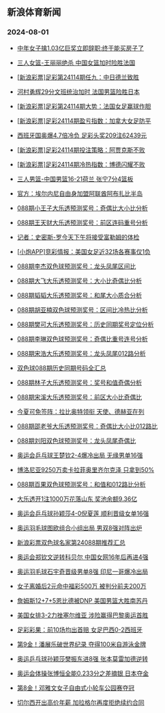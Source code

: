 ## 新浪体育新闻 
### 2024-08-01

+ [中年女子擒1.03亿巨奖立即辞职:终于能买房子了](https://sports.sina.com.cn/l/2024-07-31/doc-incfynpn4158447.shtml)

+ [三人女篮-王丽丽绝杀 中国女篮加时险胜法国](https://sports.sina.com.cn/basketball/cba/2024-07-31/doc-incfysvp6043790.shtml)

+ [[新浪彩票]足彩第24114期任九：中日德兰致胜](https://sports.sina.com.cn/l/2024-07-31/doc-incfysvk4029381.shtml)

+ [河村勇辉29分文班统治加时 法国男篮险胜日本](https://sports.sina.com.cn/basketball/nba/2024-07-31/doc-incfynpp9380082.shtml)

+ [[新浪彩票]足彩第24114期大势：法国女足赢球作胆](https://sports.sina.com.cn/l/2024-07-31/doc-incfysvp6035909.shtml)

+ [[新浪彩票]足彩24114期盈亏指数：加拿大女足防平](https://sports.sina.com.cn/l/2024-07-31/doc-incfysvk4030506.shtml)

+ [西班牙国奥爆4.7倍冷负 足彩头奖209注62439元](https://sports.sina.com.cn/l/2024-07-31/doc-incfynpr6164896.shtml)

+ [[新浪彩票]足彩24114期投注策略：阿贾克斯不败](https://sports.sina.com.cn/l/2024-07-31/doc-incfysvk4029590.shtml)

+ [[新浪彩票]足彩24114期冷热指数：博德闪耀不败](https://sports.sina.com.cn/l/2024-07-31/doc-incfyxch3954133.shtml)

+ [三人男篮-中国男篮16-21荷兰 张宁7分4篮板](https://sports.sina.com.cn/basketball/cba/2024-07-31/doc-incfysvp6045600.shtml)

+ [官方：埃尔内尼自由身加盟阿联酋阿布扎比半岛](https://sports.sina.com.cn/g/2024-07-31/doc-incfxvru4481951.shtml)

+ [088期小王子大乐透预测奖号：奇偶比大小比分析](https://sports.sina.com.cn/l/2024-07-31/doc-incfzcma7128621.shtml)

+ [088期王天财大乐透预测奖号：前区连码重号分析](https://sports.sina.com.cn/l/2024-07-31/doc-incfzcme3904025.shtml)

+ [记者：史密斯-罗今天下午将接受富勒姆的体检](https://sports.sina.com.cn/g/2024-07-31/doc-incfxvrx6510470.shtml)

+ [[小炮APP]竞彩情报：美国女足近32场各赛事仅1负](https://sports.sina.com.cn/l/2024-07-31/doc-incfysvk4064888.shtml)

+ [088期李杰双色球预测奖号：龙头凤尾区间比](https://sports.sina.com.cn/l/2024-07-31/doc-incfzcmf9129742.shtml)

+ [088期大飞大乐透预测奖号：大小比奇偶比分析](https://sports.sina.com.cn/l/2024-07-31/doc-incfyxch3978065.shtml)

+ [088期韬韬大乐透预测奖号：和尾大小质合分析](https://sports.sina.com.cn/l/2024-07-31/doc-incfzcma7126527.shtml)

+ [088期胡亚楠双色球预测奖号：区间比冷热比分析](https://sports.sina.com.cn/l/2024-07-31/doc-incfzitc9002502.shtml)

+ [088期樊可大乐透预测奖号：历史同期奖号定位分析](https://sports.sina.com.cn/l/2024-07-31/doc-incfyxce7200954.shtml)

+ [088期李琳双色球预测奖号：奇偶比重号连号分析](https://sports.sina.com.cn/l/2024-07-31/doc-incfzcma7133164.shtml)

+ [088期宋浩大乐透预测奖号：龙头凤尾012路分析](https://sports.sina.com.cn/l/2024-07-31/doc-incfzcmi5897767.shtml)

+ [双色球088期历史同期号码全汇总](https://sports.sina.com.cn/l/2024-07-31/doc-incfzisy7010984.shtml)

+ [088期林子大乐透预测奖号：奖号和值奇偶分析](https://sports.sina.com.cn/l/2024-07-31/doc-incfyxce7203904.shtml)

+ [088期宋溪大乐透预测奖号：前区大小比奇偶比](https://sports.sina.com.cn/l/2024-07-31/doc-incfzcmf9120713.shtml)

+ [今夏可免签阵：拉比奥特领衔 天使、德赫亚在列](https://sports.sina.com.cn/g/2024-07-31/doc-incfxvrx6506239.shtml)

+ [088期邵老爷大乐透预测奖号：奇偶比大小比012路比](https://sports.sina.com.cn/l/2024-07-31/doc-incfzcmi5897977.shtml)

+ [088期刘阳双色球预测奖号：龙头凤尾奇偶比](https://sports.sina.com.cn/l/2024-07-31/doc-incfzcma7131934.shtml)

+ [奥运会乒乓球王楚钦2-4爆冷出局 无缘男单16强](https://sports.sina.com.cn/others/pingpang/2024-07-31/doc-incfzitf5833053.shtml)

+ [博洛尼亚9250万卖卡拉菲奥里齐尔克泽 只拿到50%](https://sports.sina.com.cn/g/2024-07-31/doc-incfxvrx6506724.shtml)

+ [088期百果双色球预测奖号：和值和012路比分析](https://sports.sina.com.cn/l/2024-07-31/doc-incfzcme3916745.shtml)

+ [大乐透开1注1000万花落山东 奖池余额9.36亿](https://sports.sina.com.cn/l/2024-07-31/doc-incfzyqx5545223.shtml)

+ [奥运会乒乓球孙颖莎4-0倪夏莲 顺利晋级女单16强](https://sports.sina.com.cn/others/pingpang/2024-07-31/doc-incfzpzc5719747.shtml)

+ [奥运羽毛球图欧组合小组出局 男双8强对阵出炉](https://sports.sina.com.cn/others/badmin/2024-07-31/doc-incfzyqv8758182.shtml)

+ [新浪彩票双色球名家第24088期推荐汇总](https://sports.sina.com.cn/l/2024-07-31/doc-incfzita3801582.shtml)

+ [奥运会郑钦文逆转科贝尔 中国女网16年后再进4强](https://sports.sina.com.cn/tennis/china/2024-07-31/doc-incfzyqu3564984.shtml)

+ [奥运羽毛球石宇奇晋级男单8强 印尼一哥爆冷出局](https://sports.sina.com.cn/others/badmin/2024-07-31/doc-incfzpzc5757588.shtml)

+ [女子离婚后2元命中福彩500万 被判分前夫200万](https://sports.sina.com.cn/l/2024-08-01/doc-inchavuk3123544.shtml)

+ [詹姆斯12+7+5恩比德被DNP 美国男篮大胜南苏丹](https://sports.sina.com.cn/basketball/nba/2024-08-01/doc-inchavup5096232.shtml)

+ [美国女排3-2力挫塞尔维亚 涉险赢得巴黎奥运首胜](https://sports.sina.com.cn/others/volleyball/2024-08-01/doc-inchavum8318791.shtml)

+ [足彩彩果：前10场均出首赔 女足巴西0-2西班牙](https://sports.sina.com.cn/l/2024-08-01/doc-inchavup5104827.shtml)

+ [第9金！潘展乐破世界纪录 夺得100米自游泳金牌](https://sports.sina.com.cn/others/swim/2024-08-01/doc-inchavum8334090.shtml)

+ [奥运乒乓球孙颖莎樊振东进8强 张本莫雷加德逆转](https://sports.sina.com.cn/others/pingpang/2024-08-01/doc-inchavuh6353194.shtml)

+ [奥运会体操张博恒全能0.233分之差摘银 日本夺金](https://sports.sina.com.cn/others/ticao/2024-08-01/doc-incharnr5223719.shtml)

+ [第8金！邓雅文女子自由式小轮车公园赛夺冠](https://sports.sina.com.cn/others/bmx/2024-07-31/doc-incfzyqs6771027.shtml)

+ [切尔西开出高价年薪 加拉格尔再度拒绝续约合同](https://sports.sina.com.cn/g/pl/2024-08-01/doc-inchcaai8232642.shtml)

